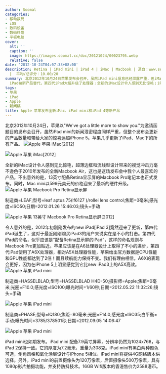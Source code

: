 ```yaml
---
author: Soomal
categories:
- 移动数码
- iOS
- 数码设备
- 数码终端
- 平板电脑
cover:
  alt: ''
  caption: ''
  image: https://images.soomal.cc/doc/20121024/00023795.webp
  relative: false
date: '2012-10-24T04:07:33+08:00'
description: Retina | iPad mini | iPad 4 | iMac | Macbook | 源自：www.soomal.com | 版权：整理
  |  平均/总评分：10.00/20
summary: 北京2012年10月24日苹果发布会召开，虽然iPad mini信息已经泄露严重，但iMac、Mac mini、Macbook Pro全线产品更新仍然令人兴奋，令人意外的是发布不到一年时间的new
  iPad被新产品替代，第四代iPad大幅升级了处理器；全新的iMac设计令人感到无比惊艳；iPad mini 则配备7.9英寸屏幕……
tags:
- 苹果
- iPad
- Apple
- 新闻稿
title: Apple 苹果发布全新iMac、iPad mini和iPad 4等新产品
---
```


北京2012年10月24日，苹果以"We've got a little more to show you."为邀请函题目的发布会召开，虽然iPad mini的新闻泄密程度同样严重，但整个发布会更新的产品数量和带给大家的惊喜远超iPhone 5。苹果几乎更新了iPad、Mac下的所有产品。
![Apple 苹果 iMac[2012]](https://images.soomal.cc/doc/20121024/00023794.webp)




![Apple 苹果 iMac[2012]](https://images.soomal.cc/doc/20121024/00023795.webp)




全新的iMac设计令人感到无比惊艳，超薄边框和流线型设计带来的视觉冲击力毫不逊色于2010年发布的全新Macbook Air，这也是这场发布会中我个人最喜欢的产品。不出意外的是，13英寸配备Retina显示屏的Macbook Pro笔记本也正式发布。同时，Mac mini以599元美元的价格迎来了最新的硬件升级。
![Apple 苹果 Macbook Pro Retina显示屏](https://images.soomal.cc/doc/20121024/00023796.webp)

制造商=LEAF;型号=leaf aptus 75(lf6127     )/rollei lens control;焦距=0毫米;感光度=ISO50;日期=2012.01.26 15:46:03;镜头=手动


![Apple 苹果 13英寸 Macbook Pro Retina显示屏[2012]](https://images.soomal.cc/doc/20121024/00023797.webp)




令人意外的是，2012年初刚刚发布的new iPad[iPad 3]竟然迎来了更新，第四代iPad诞生了，这对于最近刚刚购买iPad3的用户来说实在是不小的打击。第四代iPad的命名，似乎应该是“配备Retina显示屏的iPad”，这样的命名规则与Macbook Pro更加贴近。苹果应该是在A6处理器设计上取得了不小的进步，第四代iPad使用了A6X处理器，相对A5X处理器性能，苹果给出官方数据是CPU性能和GPU性能都达到了2倍！而且续航能力保持不变。我们有理由相信，A6X的表现会更好，因为在iPhone 5上明显感觉到它比new iPad3上的A5X高效。
![Apple 苹果 iPad mini](https://images.soomal.cc/doc/20121024/00023798.webp)

制造商=HASSELBLAD;型号=HASSELBLAD H4D-50;摄影师=Apple;焦距=0毫米;光圈=F10.0;感光度=ISO100;曝光时间=1/60秒;日期=2012.05.22 11:32:26;镜头=手动


![Apple 苹果 iPad mini](https://images.soomal.cc/doc/20121024/00023799.webp)

制造商=PHASE;型号=IQ180;焦距=80毫米;光圈=F14.0;感光度=ISO35;白平衡=手动;曝光时间=3785/378501秒;日期=2012.09.05 14:06:47


![Apple 苹果 iPad mini](https://images.soomal.cc/doc/20121024/00023800.webp)




iPad mini也如期发布。iPad mini 配备7.9英寸屏幕，分辨率仍然为1024x768，与iPad 2保持一致。它的厚度为7.2毫米，重量为308克。iPad mini有黑白两种颜色可选，倒角风格和氧化涂层设计与iPhone 5相似。iPad mini将提供4G网络版本供选择。另外，iPad mini的前置摄像头为120万像素，后置摄像头500万像素，具有1080p影片拍摄功能，并支持防抖技术。16GB Wifi版本的香港售价为2588港币。